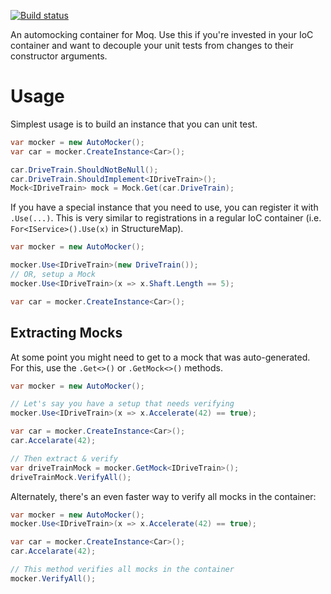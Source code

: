 [![Build status](https://ci.appveyor.com/api/projects/status/xc6uyf485mea67v5/branch/develop-netframework?svg=true)](https://ci.appveyor.com/project/sevacom/moq-automocker/branch/develop-netframework)

An automocking container for Moq. Use this if you're invested in your IoC
container and want to decouple your unit tests from changes to their 
constructor arguments.

Usage
======

Simplest usage is to build an instance that you can unit test.

```csharp
var mocker = new AutoMocker();
var car = mocker.CreateInstance<Car>();

car.DriveTrain.ShouldNotBeNull();
car.DriveTrain.ShouldImplement<IDriveTrain>();
Mock<IDriveTrain> mock = Mock.Get(car.DriveTrain);
```

If you have a special instance that you need to use, you can register it
with `.Use(...)`. This is very similar to registrations in a regular IoC
container (i.e. `For<IService>().Use(x)` in StructureMap).

```csharp
var mocker = new AutoMocker();

mocker.Use<IDriveTrain>(new DriveTrain());
// OR, setup a Mock
mocker.Use<IDriveTrain>(x => x.Shaft.Length == 5);

var car = mocker.CreateInstance<Car>();
```

Extracting Mocks
----------------

At some point you might need to get to a mock that was auto-generated. For
this, use the `.Get<>()` or `.GetMock<>()` methods.

```csharp
var mocker = new AutoMocker();

// Let's say you have a setup that needs verifying
mocker.Use<IDriveTrain>(x => x.Accelerate(42) == true);

var car = mocker.CreateInstance<Car>();
car.Accelarate(42);

// Then extract & verify
var driveTrainMock = mocker.GetMock<IDriveTrain>();
driveTrainMock.VerifyAll();
```

Alternately, there's an even faster way to verify all mocks in the container:

```csharp
var mocker = new AutoMocker();
mocker.Use<IDriveTrain>(x => x.Accelerate(42) == true);

var car = mocker.CreateInstance<Car>();
car.Accelarate(42);

// This method verifies all mocks in the container
mocker.VerifyAll();
```
